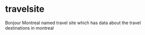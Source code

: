 # travelsite
Bonjour Montreal named travel site which has data about the travel destinations in montreal
